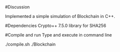 #Discussion

Implemented a simple simulation of Blockchain in C++. 

#Dependencies
Crypto++ 7.5.0 library for SHA256

#Compile and run
Type and execute in command line

./compile.sh
./Blockchain

